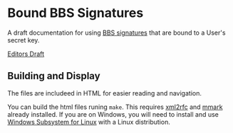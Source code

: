# Bound BBS Signatures

A draft documentation for using [BBS signatures](https://datatracker.ietf.org/doc/draft-looker-cfrg-bbs-signatures/) that are bound to a User's secret key.

[Editors Draft](https://basileioskal.github.io/bbs-bound-signatures/draft-bound-bbs-signatures.html)

## Building and Display

The files are includeed in HTML for easier reading and navigation. 

You can build the html files runing `make`. This requires [xml2rfc](https://author-tools.ietf.org/) and [mmark](https://github.com/mmarkdown/mmark) already installed. If you are on Windows, you will need to install and use [Windows Subsystem for Linux](https://docs.microsoft.com/en-us/windows/wsl/install) with a Linux distribution.
